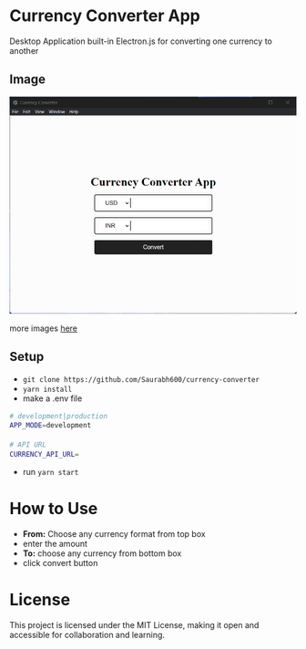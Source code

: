 # Currency Converter App

Desktop Application built-in Electron.js for converting one currency to another

## Image

![Home Page](./images/image-1.png)

more images [here](https://github.com/Saurabh600/currency-converter/images)

## Setup

- `git clone https://github.com/Saurabh600/currency-converter`
- `yarn install`
- make a .env file

```sh
# development|production
APP_MODE=development

# API URL
CURRENCY_API_URL=
```

- run `yarn start`

# How to Use

- **From:** Choose any currency format from top box
- enter the amount
- **To:** choose any currency from bottom box
- click convert button

# License

This project is licensed under the MIT License, making it open and accessible for collaboration and learning.
